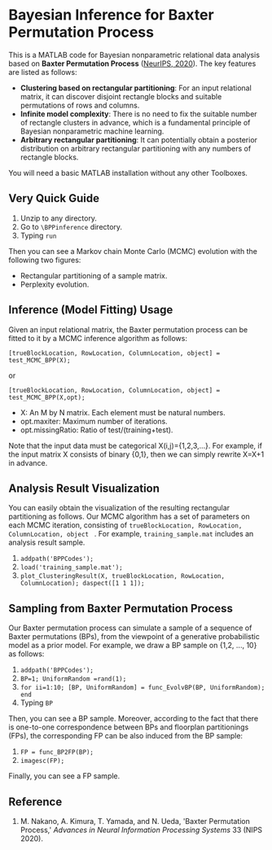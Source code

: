 # Bayesian Inference for Baxter Permutation Process

This is a MATLAB code for Bayesian nonparametric relational data analysis based on **Baxter Permutation Process** ([NeurIPS, 2020](https://nips.cc/)). The key features are listed as follows:

- **Clustering based on rectangular partitioning**: For an input relational matrix, it can discover disjoint rectangle blocks and suitable permutations of rows and columns. 
- **Infinite model complexity**: There is no need to fix the suitable number of rectangle clusters in advance, which is a fundamental principle of Bayesian nonparametric machine learning. 
- **Arbitrary rectangular partitioning**: It can potentially obtain a posterior distribution on arbitrary rectangular partitioning with any numbers of rectangle blocks.  

You will need a basic MATLAB installation without any other Toolboxes. 

## Very Quick Guide

1. Unzip to any directory.
2. Go to `\BPPinference` directory.
3. Typing `run`

Then you can see a Markov chain Monte Carlo (MCMC) evolution with the following two figures:
- Rectangular partitioning of a sample matrix.
- Perplexity evolution.

## Inference (Model Fitting) Usage

Given an input relational matrix, the Baxter permutation process can be fitted to it by a MCMC inference algorithm as follows:

`[trueBlockLocation, RowLocation, ColumnLocation, object] = test_MCMC_BPP(X);`

or

`[trueBlockLocation, RowLocation, ColumnLocation, object] = test_MCMC_BPP(X,opt);`

- X: An M by N matrix. Each element must be natural numbers.
- opt.maxiter: Maximum number of iterations. 
- opt.missingRatio: Ratio of test/(training+test). 

Note that the input data must be categorical X(i,j)={1,2,3,...}.  For example, if the input matrix X consists of binary {0,1}, then we can simply rewrite X=X+1 in advance. 

## Analysis Result Visualization

You can easily obtain the visualization of the resulting rectangular partitioning as follows. Our MCMC algorithm has a set of parameters on each MCMC iteration, consisting of `trueBlockLocation, RowLocation, ColumnLocation, object ` .  For example, `training_sample.mat` includes an analysis result sample. 

1. `addpath('BPPCodes');`
2. `load('training_sample.mat');`
3. `plot_ClusteringResult(X, trueBlockLocation, RowLocation, ColumnLocation); daspect([1 1 1]);`

## Sampling from Baxter Permutation Process

Our Baxter permutation process can simulate a sample of a sequence of Baxter permutations (BPs), from the viewpoint of a generative probabilistic model as a prior model.  For example, we draw a BP sample on {1,2, ..., 10} as follows: 

1. `addpath('BPPCodes');`
2. `BP=1; UniformRandom =rand(1);` 
3. `for ii=1:10; [BP, UniformRandom] = func_EvolvBP(BP, UniformRandom); end`
4. Typing `BP`

Then, you can see a BP sample. Moreover, according to the fact that there is one-to-one correspondence between BPs and floorplan partitionings (FPs), the corresponding FP can be also induced from the BP sample:

1. `FP = func_BP2FP(BP);`
2. `imagesc(FP);` 

Finally, you can see a FP sample. 

## Reference

1. M. Nakano, A. Kimura, T. Yamada, and N. Ueda, 'Baxter Permutation Process,' *Advances in Neural Information Processing Systems* 33 (NIPS 2020). 